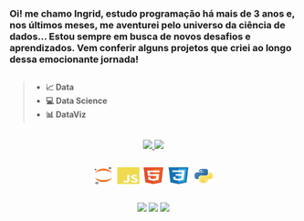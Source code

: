 ###  Oi! me chamo Ingrid, estudo programação há mais de 3 anos e, nos últimos meses, me aventurei pelo universo da ciência de dados... Estou sempre em busca de novos desafios e aprendizados.      Vem conferir alguns projetos que criei ao longo dessa emocionante jornada! 

##  
>- __📈 Data__
>- __💻 Data Science__
>- __📊 DataViz__
##

<div align="center">
  <a href="https://github.com/ingridalvesz">
    <img height="180em" src="https://github-readme-stats.vercel.app/api?username=ingridalvesz&show_icons=true&theme=dracula&locale=pt-br&include_all_commits=true&count_private=true" />
    <img height="180em" src="https://github-readme-stats.vercel.app/api/top-langs/?username=ingridalvesz&layout=compact&langs_count=16&theme=dracula&locale=pt-br&" />
  </a>
</div>

  ##

<div align="center">
  <img  alt="text/css" height="30" width="40" src="https://raw.githubusercontent.com/devicons/devicon/master/icons/jupyter/jupyter-original.svg">
  <img  alt="Ingrid-Js" height="30" width="40" src="https://raw.githubusercontent.com/devicons/devicon/master/icons/javascript/javascript-plain.svg">
  <img  alt="Ingrid-HTML" height="30" width="40" src="https://raw.githubusercontent.com/devicons/devicon/master/icons/html5/html5-original.svg">
  <img  alt="Ingrid-CSS" height="30" width="40" src="https://raw.githubusercontent.com/devicons/devicon/master/icons/css3/css3-original.svg">
  <img  alt="Ingrid-Python" height="30" width="40" src="https://raw.githubusercontent.com/devicons/devicon/master/icons/python/python-original.svg">
</div>
  
  ##

  <div align="center"> 
    
  <a href="https://instagram.com/ingridalves.z" target="_blank"><img src="https://img.shields.io/badge/-Instagram-%23E4405F?style=for-the-badge&logo=instagram&logoColor=white" target="_blank"></a>
  <a href = "mailto:ingrid.roberta.alves.s@outlook.com"><img src="https://img.shields.io/badge/Microsoft_Outlook-0078D4?style=for-the-badge&logo=microsoft-outlook&logoColor=white"></a>
  <a href="https://www.linkedin.com/in/ingrid-alves-28a662203/" target="_blank"><img src="https://img.shields.io/badge/-LinkedIn-%230077B5?style=for-the-badge&logo=linkedin&logoColor=white" target="_blank"></a> 

<div/>
